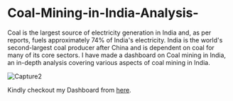 # Coal-Mining-in-India-Analysis-
Coal is the largest source of electricity generation in India and, as per reports, fuels approximately 74% of India's electricity.  India is the world's second-largest coal producer after China and is dependent on coal for many of its core sectors.   I have made a dashboard on Coal mining in India, an in-depth analysis covering various aspects of coal mining in India. 

![Capture2](https://user-images.githubusercontent.com/90283295/138282476-de9440b3-f97f-41c5-8f9f-14d5e88aa953.JPG)


Kindly checkout my Dashboard from [here](https://public.tableau.com/app/profile/rohit.budhiraja1186/viz/CoalMininginIndia_16348200738400/CoalMineDataAnalysis).
